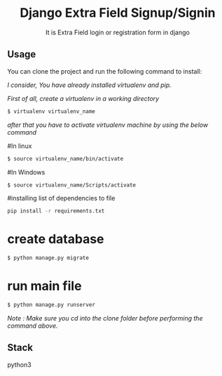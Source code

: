 <div align="center"><h1> Django Extra Field Signup/Signin </h1> </div>
<div align="center"> It is Extra Field login or registration form in django </div>


Usage
-------
You can clone the project and run the following command to install: 

*I consider, You have already installed virtualenv and pip.*

*First of all, create a virtualenv in a working directory*

```bash
$ virtualenv virtualenv_name
```
*after that you have to activate virtualenv machine by using the below command*

#In linux
```bash
$ source virtualenv_name/bin/activate
```
#In Windows
```bash
$ source virtualenv_name/Scripts/activate
```


#installing list of dependencies to file
```bash
pip install -r requirements.txt
```

# create database  
```bash
$ python manage.py migrate
```


# run main file 
```bash
$ python manage.py runserver
```

*Note  : Make sure you cd into the *clone* folder before performing the command above.*


Stack
------
python3


